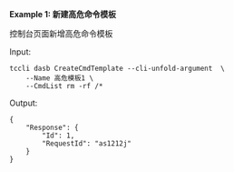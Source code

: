 **Example 1: 新建高危命令模板**

控制台页面新增高危命令模板

Input: 

```
tccli dasb CreateCmdTemplate --cli-unfold-argument  \
    --Name 高危模板1 \
    --CmdList rm -rf /*
```

Output: 
```
{
    "Response": {
        "Id": 1,
        "RequestId": "as1212j"
    }
}
```

